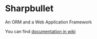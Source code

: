 # Sharpbullet
An ORM and a Web Application Framework

You can find [documentation in wiki](https://github.com/yuceldaglar/Sharpbullet/wiki)
